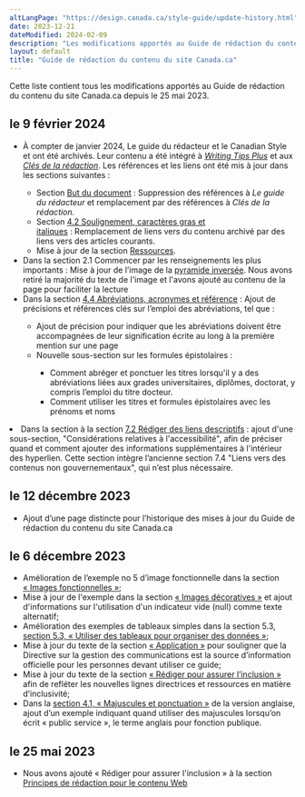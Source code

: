 ```yaml
---
altLangPage: "https://design.canada.ca/style-guide/update-history.html"
date: 2023-12-21
dateModified: 2024-02-09
description: "Les modifications apportés au Guide de rédaction du contenu du site Canada.ca."
layout: default
title: "Guide de rédaction du contenu du site Canada.ca"
---
```

<p>Cette liste contient tous les modifications apportés au Guide de rédaction du contenu du site Canada.ca depuis le 25 mai 2023.</p>
<h2>le 9 février 2024</h2>
<ul class="mrgn-tp-lg">
  <li>À compter de janvier 2024, Le guide du rédacteur et le Canadian Style et ont été archivés. Leur contenu a été intégré à <span lang=en><a href="https://www.noslangues-ourlanguages.gc.ca/en/writing-tips-plus/index-eng"><cite>Writing Tips Plus</cite></a></span> et aux <a href="https://www.noslangues-ourlanguages.gc.ca/fr/cles-de-la-redaction/index-fra"><i>Clés de la rédaction</i></a>. Les références et les liens ont été mis à jour dans les sections suivantes&nbsp;:</li>
  <ul>
    <li>Section <a href="#toc2">But du document</a>&nbsp;:&nbsp;Suppression des références à <i>Le guide du rédacteur</i> et remplacement par des références à <i>Clés de la rédaction.</i></li>
    <li>Section <a href="/guide-redaction/#wp4-2">4.2 Soulignement, caractères gras et italiques</a>&nbsp;:&nbsp;Remplacement de liens vers du contenu archivé par des liens vers des articles courants.
    <li>Mise à jour de la section <a href="/guide-redaction/#toc13">Ressources</a>.</li>
  </ul>
  <li>Dans la section 2.1 Commencer par les renseignements les plus importants&nbsp;:&nbsp;Mise à jour de l’image de la <a href="/guide-redaction/#wp2-1">pyramide inversée</a>. Nous avons retiré la majorité du texte de l'image et l'avons ajouté au contenu de la page pour faciliter la lecture</li>
	<li>Dans la section <a href="/guide-redaction/#wp4-4">4.4 Abréviations, acronymes et référence</a> : Ajout de précisions et références clés sur l’emploi des abréviations, tel que&nbsp;:</li>
  <ul>
    <li>Ajout de précision pour indiquer que les abréviations doivent être accompagnées de leur signification écrite au long à la première mention sur une page</li>
    <li>Nouvelle sous-section sur les formules épistolaires&nbsp;:</li>
    <ul>
      <li>Comment abréger et ponctuer les titres lorsqu'il y a des abréviations liées aux grades universitaires, diplômes, doctorat, y compris l’emploi du titre docteur.</li>
      <li>Comment utiliser les titres et formules épistolaires avec les prénoms et noms</li>
    </ul>
  </ul>
</ul>
<li>Dans la section à la section <a href="https://conception.canada.ca/guide-redaction/#wp7-2">7.2 Rédiger des liens descriptifs</a>&nbsp;:&nbsp;ajout d'une sous-section, "Considérations relatives à l'accessibilité", afin de préciser quand et comment ajouter des informations supplémentaires à l'intérieur des hyperlien. Cette section intègre l’ancienne section 7.4 "Liens vers des contenus non gouvernementaux", qui n’est plus nécessaire.</li>
</ul>
<h2>le 12 décembre 2023</h2>
	<ul class="mrgn-tp-lg">
<li>Ajout d’une page distincte pour l’historique des mises à jour du Guide de rédaction du contenu du site Canada.ca</li>
	</ul>
	<h2>le 6 décembre 2023</h2>
	<ul class="mrgn-tp-lg">
	    <li>Amélioration de l’exemple no 5 d’image fonctionnelle dans la section 
	    <a href="/guide-redaction/#wp6-1-1">&laquo;&nbsp;Images fonctionnelles&nbsp;&raquo;</a>;
	    </li>
	    <li>Mise à jour de l'exemple dans la section <a href="/guide-redaction/#wp6-1-2">&laquo;&nbsp;Images décoratives&nbsp;&raquo;</a> et ajout d'informations sur l'utilisation d'un indicateur vide (null) comme texte alternatif;</li>
	    <li>Amélioration des exemples de tableaux simples dans la section 5.3, <a href="/guide-redaction/#wp5-3">section 5.3, &laquo;&nbsp;Utiliser des tableaux pour organiser des données&nbsp;&raquo;</a>;
	    </li>
	    <li>Mise à jour du texte de la section <a href="/guide-redaction/#toc3">&laquo;&nbsp;Application&nbsp;&raquo;</a> pour souligner que la Directive sur la gestion des communications est la source d’information officielle pour les personnes devant utiliser ce guide;</li>
	    <li>Mise à jour du texte de la section <a href="/guide-redaction/#wp1-2-1b">&laquo;&nbsp;Rédiger pour assurer l’inclusion&nbsp;&raquo;</a> afin de refléter les nouvelles lignes directrices et ressources en matière d’inclusivité;</li><li>Dans la <a href="/guide-redaction/#wp4-1">section 4.1, &laquo;&nbsp;Majuscules et ponctuation&nbsp;&raquo;</a> de la version anglaise, ajout d’un exemple indiquant quand utiliser des majuscules lorsqu’on écrit &laquo;&nbsp;public service&nbsp;&raquo;, le terme anglais pour fonction publique.</li>
	    </ul>
	    <h2>le 25 mai 2023</h2>
	<ul class="mrgn-tp-lg">
	    <li>Nous avons ajouté &laquo;&nbsp;Rédiger pour assurer l'inclusion&nbsp;&raquo; à la section <a href="/guide-redaction/#toc5">Principes de rédaction pour le contenu Web</a>
	    </li>
	</ul>
